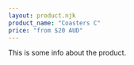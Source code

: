 ```yaml
---
layout: product.njk
product_name: "Coasters C"
price: "from $20 AUD"
---
```


This is some info about the product.